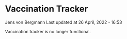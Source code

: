 Vaccination Tracker
================
Jens von Bergmann
Last updated at 26 April, 2022 - 16:53

Vaccination tracker is no longer functional.
